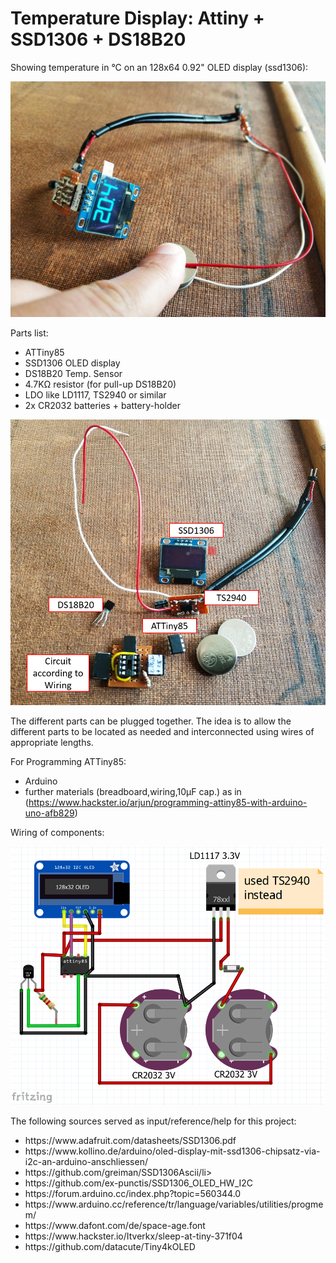 # Temperature Display: Attiny + SSD1306 + DS18B20

Showing temperature in °C on an 128x64 0.92" OLED display (ssd1306):

![OLED displays temperature](doc/img/parts_assembled.png)

Parts list:
- ATTiny85
- SSD1306 OLED display
- DS18B20 Temp. Sensor
- 4.7K&Omega; resistor (for pull-up DS18B20)
- LDO like LD1117, TS2940 or similar
- 2x CR2032 batteries + battery-holder

![OLED displays temperature](doc/img/parts_disassembled.png)

The different parts can be plugged together. The idea is to allow the different parts to be located as needed and interconnected using wires of appropriate lengths.  

For Programming ATTiny85:
- Arduino
- further materials (breadboard,wiring,10&micro;F cap.) as in (https://www.hackster.io/arjun/programming-attiny85-with-arduino-uno-afb829)

Wiring of components:

![Arduino circuit](doc/img/circuit_attiny.png)


The following sources served as input/reference/help for this project:
<ul>
    <li>https://www.adafruit.com/datasheets/SSD1306.pdf</li>
    <li>https://www.kollino.de/arduino/oled-display-mit-ssd1306-chipsatz-via-i2c-an-arduino-anschliessen/</li>
    <li>https://github.com/greiman/SSD1306Ascii/li>
    <li>https://github.com/ex-punctis/SSD1306_OLED_HW_I2C</li>
    <li>https://forum.arduino.cc/index.php?topic=560344.0</li>
    <li>https://www.arduino.cc/reference/tr/language/variables/utilities/progmem/</li>
    <li>https://www.dafont.com/de/space-age.font</li>
    <li> https://www.hackster.io/Itverkx/sleep-at-tiny-371f04</li>
    <li>https://github.com/datacute/Tiny4kOLED</li>
</ul>